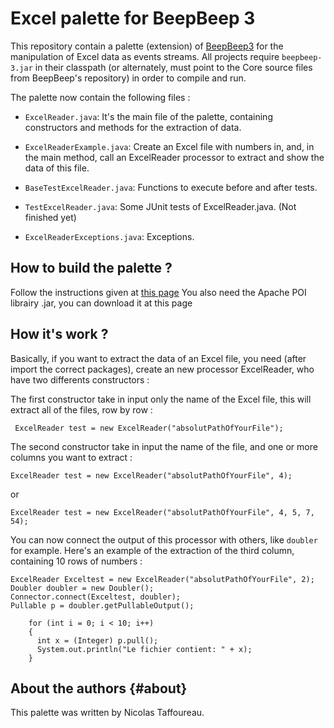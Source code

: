 # Excel palette for BeepBeep 3

This repository contain a palette (extension) of [BeepBeep3](https://liflab.github.io/beepbeep-3/) for the manipulation of Excel data as events streams. All projects require `beepbeep-3.jar` in their classpath (or alternately, must point to the Core source files from BeepBeep's repository) in order to compile and run.

The palette now contain the following files :

- `ExcelReader.java`: It's the main file of the palette, containing constructors and methods for the extraction of data.

- `ExcelReaderExample.java`: Create an Excel file with numbers in, and, in the main method, call an ExcelReader processor to extract and show the data of this file.

- `BaseTestExcelReader.java`: Functions to execute before and after tests.

- `TestExcelReader.java`: Some JUnit tests of ExcelReader.java. (Not finished yet)

- `ExcelReaderExceptions.java`: Exceptions.

## How to build the palette ?

Follow the instructions given at [this page](https://github.com/liflab/beepbeep-3-palettes)
You also need the Apache POI librairy .jar, you can download it at this page

## How it's work ?

Basically, if you want to extract the data of an Excel file, you need (after import the correct packages), create an new processor ExcelReader, who have two differents constructors :

The first constructor take in input only the name of the Excel file, this will extract all of the files, row by row :
```
 ExcelReader test = new ExcelReader("absolutPathOfYourFile");
```
The second constructor take in input the name of the file, and one or more columns you want to extract :
```
ExcelReader test = new ExcelReader("absolutPathOfYourFile", 4);
```
or
```
ExcelReader test = new ExcelReader("absolutPathOfYourFile", 4, 5, 7, 54);
```

You can now connect the output of this processor with others, like `doubler` for example.
Here's an example of the extraction of the third column, containing 10 rows of numbers :

```
ExcelReader Exceltest = new ExcelReader("absolutPathOfYourFile", 2);
Doubler doubler = new Doubler();
Connector.connect(Exceltest, doubler);
Pullable p = doubler.getPullableOutput();

    for (int i = 0; i < 10; i++)
    {
      int x = (Integer) p.pull();
      System.out.println("Le fichier contient: " + x);
    }
```



About the authors                                                  {#about}
-----------------

This palette was written by Nicolas Taffoureau.
